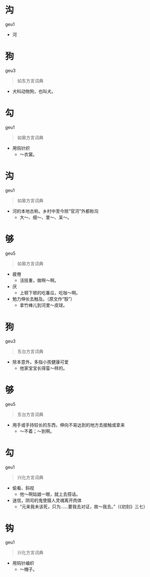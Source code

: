 # 沟
geu1
- 河

# 狗
geu3
> 如东方言词典
- 犬科动物狗，也叫犬。

# 勾
geu1
> 如皋方言词典
- 用钩针织
  - ～衣裳。

# 沟
geu1
> 如皋方言词典
- 河的本地古称。乡村中至今除“官河”外都称沟
  - 大～、细～、里～、呆～。

# 够
geu5
> 如皋方言词典
- 疲倦
  - 活技重，做啊～啊。
- 厌
  - 上顿下顿的吃番瓜，吃咖～啊。
- 勉力伸长去触及。（原文作“彀”）
  - 拿竹棒儿到河里～皮球。

# 狗
geu3
> 东台方言词典
- 除本意外，多指小孩健康可爱
  - 他家宝宝长得蛮～样的。

# 够
geu5
> 东台方言词典
- 用手或手持较长的东西，伸向不易达到的地方去接触或拿来
  - ～不着；～到啊。

# 勾
geu1
> 兴化方言词典
- 偷看、斜视
  - 他～啊姑娘一眼，就上去搭话。
- 迷信，阴司的鬼使摄人灵魂离开肉体
  - “元来我未该死，只为……要我去对证，故～我去。”（《初刻》三七）

# 钩
geu1
> 兴化方言词典
- 用钩针编织
  - ～帽子。
